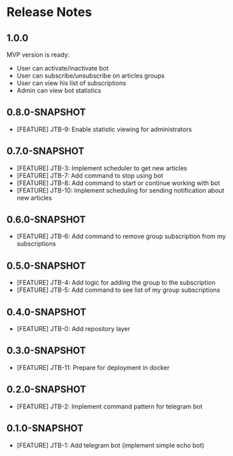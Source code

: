 Release Notes
========

## 1.0.0
MVP version is ready:
* User can activate/inactivate bot
* User can subscribe/unsubscribe on articles groups
* User can view his list of subscriptions
* Admin can view bot statistics

## 0.8.0-SNAPSHOT
* [FEATURE] JTB-9: Enable statistic viewing for administrators

## 0.7.0-SNAPSHOT
* [FEATURE] JTB-3: Implement scheduler to get new articles
* [FEATURE] JTB-7: Add command to stop using bot
* [FEATURE] JTB-8: Add command to start or continue working with bot
* [FEATURE] JTB-10: Implement scheduling for sending notification about new articles

## 0.6.0-SNAPSHOT
* [FEATURE] JTB-6: Add command to remove group subscription from my subscriptions

## 0.5.0-SNAPSHOT
* [FEATURE] JTB-4: Add logic for adding the group to the subscription
* [FEATURE] JTB-5: Add command to see list of my group subscriptions

## 0.4.0-SNAPSHOT
* [FEATURE] JTB-0: Add repository layer

## 0.3.0-SNAPSHOT
* [FEATURE] JTB-11: Prepare for deployment in docker

## 0.2.0-SNAPSHOT
* [FEATURE] JTB-2: Implement command pattern for telegram bot

## 0.1.0-SNAPSHOT
* [FEATURE] JTB-1: Add telegram bot (implement simple echo bot)